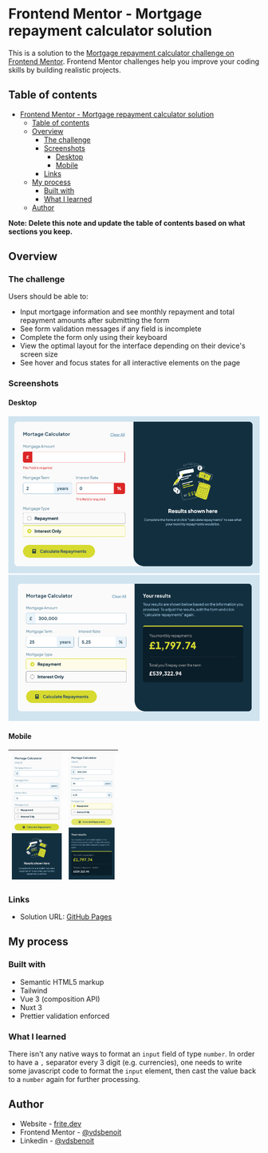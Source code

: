 # Frontend Mentor - Mortgage repayment calculator solution

This is a solution to the [Mortgage repayment calculator challenge on Frontend Mentor](https://www.frontendmentor.io/challenges/mortgage-repayment-calculator-Galx1LXK73). Frontend Mentor challenges help you improve your coding skills by building realistic projects. 

## Table of contents

- [Frontend Mentor - Mortgage repayment calculator solution](#frontend-mentor---mortgage-repayment-calculator-solution)
  - [Table of contents](#table-of-contents)
  - [Overview](#overview)
    - [The challenge](#the-challenge)
    - [Screenshots](#screenshots)
      - [Desktop](#desktop)
      - [Mobile](#mobile)
    - [Links](#links)
  - [My process](#my-process)
    - [Built with](#built-with)
    - [What I learned](#what-i-learned)
  - [Author](#author)

**Note: Delete this note and update the table of contents based on what sections you keep.**

## Overview

### The challenge

Users should be able to:

- Input mortgage information and see monthly repayment and total repayment amounts after submitting the form
- See form validation messages if any field is incomplete
- Complete the form only using their keyboard
- View the optimal layout for the interface depending on their device's screen size
- See hover and focus states for all interactive elements on the page

### Screenshots

#### Desktop

<img src="./screenshots/screenshot-md-empty.png" style="zoom: 80%;" />

<img src="./screenshots/screenshot-md-full.png" style="zoom:80%;" />

#### Mobile

| <img src="./screenshots/screenshot-sm-empty.png" style="zoom: 25%;" /> | <img src="./screenshots/screenshot-sm-full.png" style="zoom: 25%;" /> |
| ------------------------------------------------------------ | ------------------------------------------------------------ |

### Links

- Solution URL: [GitHub Pages](https://vdsbenoit.github.io/css_exo-frontend_mentor)

## My process

### Built with

- Semantic HTML5 markup
- Tailwind
- Vue 3 (composition API)
- Nuxt 3
- Prettier validation enforced

### What I learned

There isn't any native ways to format an `input` field of type `number`. 
In order to have a `,` separator every 3 digit (e.g. currencies), one needs to write some javascript code to format the `input` element, then cast the value back to a `number` again for further processing.

## Author

- Website - [frite.dev](https://frite.dev)
- Frontend Mentor - [@vdsbenoit](https://www.frontendmentor.io/profile/vdsbenoit)
- Linkedin - [@vdsbenoit](https://www.linkedin.com/in/vdsbenoit/)

